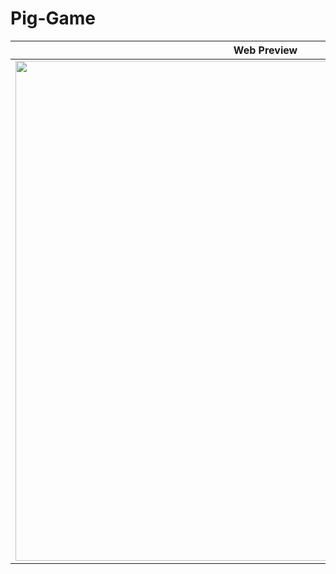 # Pig-Game

|              Web Preview             |  
| :----------------------------------: | 
| <img src="https://github.com/SalarMahani/SalarMahani/assets/108895916/317efae9-7ba8-4b07-ac1e-f97412ba36a1" width="800"></a> |
